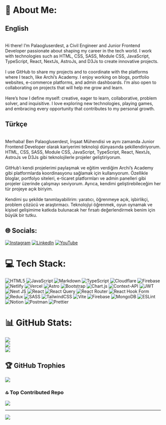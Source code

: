 # 💫 About Me:
## English
<br>
 Hi there! I’m Palaogluserdest, a Civil Engineer and Junior Frontend Developer passionate about shaping my career in the tech world. I work with technologies such as HTML, CSS, SASS, Module CSS, JavaScript, TypeScript, React, NextJs, AstroJs, and D3Js to create innovative projects.
<br><br>I use GitHub to share my projects and to coordinate with the platforms where I teach, like Archi’s Academy. I enjoy working on blogs, portfolio websites, e-commerce platforms, and admin dashboards. I’m also open to collaborating on projects that will help me grow and learn.
<br><br>Here’s how I define myself: creative, eager to learn, collaborative, problem solver, and inquisitive. I love exploring new technologies, playing games, and embracing every opportunity that contributes to my personal growth.
  
## Türkçe
<br>
  Merhaba! Ben Palaogluserdest, İnşaat Mühendisi ve aynı zamanda Junior Frontend Developer olarak kariyerimi teknoloji dünyasında şekillendiriyorum. HTML, CSS, SASS, Module CSS, JavaScript, TypeScript, React, NextJs, AstroJs ve D3Js gibi teknolojilerle projeler geliştiriyorum.
<br><br>GitHub’ı kendi projelerimi paylaşmak ve eğitim verdiğim Archi’s Academy gibi platformlarda koordinasyonu sağlamak için kullanıyorum. Özellikle bloglar, portfolyo siteleri, e-ticaret platformları ve admin panelleri gibi projeler üzerinde çalışmayı seviyorum. Ayrıca, kendimi geliştirebileceğim her tür projeye açık biriyim.
<br><br>Kendimi şu şekilde tanımlayabilirim: yaratıcı, öğrenmeye açık, işbirlikçi, problem çözücü ve araştırmacı. Teknolojiyi öğrenmek, oyun oynamak ve kişisel gelişimime katkıda bulunacak her fırsatı değerlendirmek benim için büyük bir tutku.

## 🌐 Socials:
[![Instagram](https://img.shields.io/badge/Instagram-%23E4405F.svg?logo=Instagram&logoColor=white)](https://instagram.com/palaogluserdest) [![LinkedIn](https://img.shields.io/badge/LinkedIn-%230077B5.svg?logo=linkedin&logoColor=white)](https://linkedin.com/in/serdest-palaoğlu-74480a211) [![YouTube](https://img.shields.io/badge/YouTube-%23FF0000.svg?logo=YouTube&logoColor=white)](https://youtube.com/@UCPbcMIa7LcdGOo9AGMluAxQ) 

# 💻 Tech Stack:
![HTML5](https://img.shields.io/badge/html5-%23E34F26.svg?style=for-the-badge&logo=html5&logoColor=white) ![JavaScript](https://img.shields.io/badge/javascript-%23323330.svg?style=for-the-badge&logo=javascript&logoColor=%23F7DF1E) ![Markdown](https://img.shields.io/badge/markdown-%23000000.svg?style=for-the-badge&logo=markdown&logoColor=white) ![TypeScript](https://img.shields.io/badge/typescript-%23007ACC.svg?style=for-the-badge&logo=typescript&logoColor=white) ![Cloudflare](https://img.shields.io/badge/Cloudflare-F38020?style=for-the-badge&logo=Cloudflare&logoColor=white) ![Firebase](https://img.shields.io/badge/firebase-%23039BE5.svg?style=for-the-badge&logo=firebase) ![Netlify](https://img.shields.io/badge/netlify-%23000000.svg?style=for-the-badge&logo=netlify&logoColor=#00C7B7) ![Vercel](https://img.shields.io/badge/vercel-%23000000.svg?style=for-the-badge&logo=vercel&logoColor=white) ![Astro](https://img.shields.io/badge/astro-%232C2052.svg?style=for-the-badge&logo=astro&logoColor=white) ![Bootstrap](https://img.shields.io/badge/bootstrap-%238511FA.svg?style=for-the-badge&logo=bootstrap&logoColor=white) ![Chart.js](https://img.shields.io/badge/chart.js-F5788D.svg?style=for-the-badge&logo=chart.js&logoColor=white) ![Context-API](https://img.shields.io/badge/Context--Api-000000?style=for-the-badge&logo=react) ![JWT](https://img.shields.io/badge/JWT-black?style=for-the-badge&logo=JSON%20web%20tokens) ![Next JS](https://img.shields.io/badge/Next-black?style=for-the-badge&logo=next.js&logoColor=white) ![React](https://img.shields.io/badge/react-%2320232a.svg?style=for-the-badge&logo=react&logoColor=%2361DAFB) ![React Query](https://img.shields.io/badge/-React%20Query-FF4154?style=for-the-badge&logo=react%20query&logoColor=white) ![React Router](https://img.shields.io/badge/React_Router-CA4245?style=for-the-badge&logo=react-router&logoColor=white) ![React Hook Form](https://img.shields.io/badge/React%20Hook%20Form-%23EC5990.svg?style=for-the-badge&logo=reacthookform&logoColor=white) ![Redux](https://img.shields.io/badge/redux-%23593d88.svg?style=for-the-badge&logo=redux&logoColor=white) ![SASS](https://img.shields.io/badge/SASS-hotpink.svg?style=for-the-badge&logo=SASS&logoColor=white) ![TailwindCSS](https://img.shields.io/badge/tailwindcss-%2338B2AC.svg?style=for-the-badge&logo=tailwind-css&logoColor=white) ![Vite](https://img.shields.io/badge/vite-%23646CFF.svg?style=for-the-badge&logo=vite&logoColor=white) ![Firebase](https://img.shields.io/badge/firebase-a08021?style=for-the-badge&logo=firebase&logoColor=ffcd34) ![MongoDB](https://img.shields.io/badge/MongoDB-%234ea94b.svg?style=for-the-badge&logo=mongodb&logoColor=white) ![ESLint](https://img.shields.io/badge/ESLint-4B3263?style=for-the-badge&logo=eslint&logoColor=white) ![Notion](https://img.shields.io/badge/Notion-%23000000.svg?style=for-the-badge&logo=notion&logoColor=white) ![Postman](https://img.shields.io/badge/Postman-FF6C37?style=for-the-badge&logo=postman&logoColor=white) ![Prettier](https://img.shields.io/badge/prettier-%23F7B93E.svg?style=for-the-badge&logo=prettier&logoColor=black)

# 📊 GitHub Stats:
![](https://github-readme-stats.vercel.app/api?username=palaogluserdest&theme=dark&hide_border=false&include_all_commits=true&count_private=true)<br/>
![](https://github-readme-streak-stats.herokuapp.com/?user=palaogluserdest&theme=dark&hide_border=false)<br/>
![](https://github-readme-stats.vercel.app/api/top-langs/?username=palaogluserdest&theme=dark&hide_border=false&include_all_commits=true&count_private=true&layout=compact)

## 🏆 GitHub Trophies
![](https://github-profile-trophy.vercel.app/?username=palaogluserdest&theme=radical&no-frame=false&no-bg=false&margin-w=4)

### 🔝 Top Contributed Repo
![](https://github-contributor-stats.vercel.app/api?username=palaogluserdest&limit=5&theme=dark&combine_all_yearly_contributions=true)

---
[![](https://visitcount.itsvg.in/api?id=palaogluserdest&icon=0&color=0)](https://visitcount.itsvg.in)

<!-- Proudly created with GPRM ( https://gprm.itsvg.in ) -->
